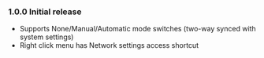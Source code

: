 ### 1.0.0 Initial release
* Supports None/Manual/Automatic mode switches (two-way synced with system settings)
* Right click menu has Network settings access shortcut
